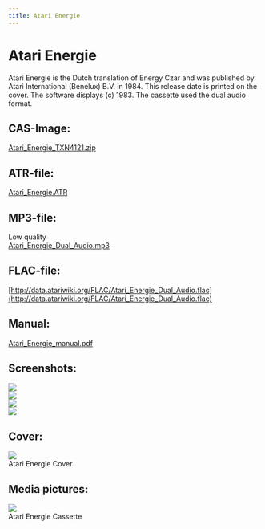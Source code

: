 ```yaml
---
title: Atari Energie
---
```

# Atari Energie  
Atari Energie is the Dutch translation of Energy Czar and was published by Atari International (Benelux) B.V. in 1984. This release date is printed on the cover. The software displays (c) 1983. The cassette used the dual audio format.  
  
## CAS-Image:  
[Atari_Energie_TXN4121.zip](attachments/Atari_Energie_TXN4121.zip)  
  
## ATR-file:  
[Atari_Energie.ATR](attachments/Atari_Energie.ATR)  
  
## MP3-file:  
Low quality  
[Atari_Energie_Dual_Audio.mp3](attachments/Atari_Energie_Dual_Audio.mp3)  
  
## FLAC-file:  
[http://data.atariwiki.org/FLAC/Atari_Energie_Dual_Audio.flac](http://data.atariwiki.org/FLAC/Atari_Energie_Dual_Audio.flac)  
  
## Manual:  
[Atari_Energie_manual.pdf](attachments/Atari_Energie_manual.pdf)  
  
## Screenshots:  
![](attachments/atari_energie1.jpg)  
![](attachments/atari_energie2.jpg)  
![](attachments/atari_energie3.jpg)  
![](attachments/atari_energie4.jpg)  
  
## Cover:  
![](attachments/Atari_Energie_cover.jpg)  
Atari Energie Cover  
  
## Media pictures:  
![](attachments/Atari_Energie_cassette.jpg)  
Atari Energie Cassette  
